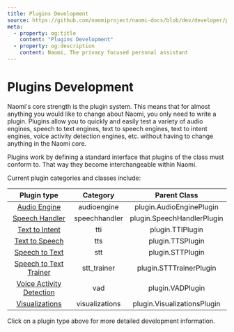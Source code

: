 ```yaml
---
title: Plugins Development
source: https://github.com/naomiproject/naomi-docs/blob/dev/developer/plugins/index.md
meta:
  - property: og:title
    content: "Plugins Development"
  - property: og:description
    content: Naomi, The privacy focused personal assistant
---
```


# Plugins Development

Naomi's core strength is the plugin system. This means that for almost anything you
would like to change about Naomi, you only need to write a plugin. Plugins allow you
to quickly and easily test a variety of audio engines, speech to text engines,
text to speech engines, text to intent engines, voice activity detection engines, etc.
without having to change anything in the Naomi core.

Plugins work by defining a standard interface that plugins of the class must conform
to. That way they become interchangeable within Naomi.

Current plugin categories and classes include:

| Plugin type      | Category | Parent Class    |
|:----------------:|:--------:|:---------------:|
| [Audio Engine](./audioengine_plugin.html) | audioengine | plugin.AudioEnginePlugin |
| [Speech Handler](./speechhandler_plugin.html) | speechhandler | plugin.SpeechHandlerPlugin |
| [Text to Intent](./tti_plugin.html) | tti | plugin.TTIPlugin |
| [Text to Speech](./tts_plugin.html) | tts | plugin.TTSPlugin |
| [Speech to Text](./stt_plugin.html) | stt | plugin.STTPlugin |
| [Speech to Text Trainer](./stt_trainer_plugin.html) | stt_trainer | plugin.STTTrainerPlugin |
| [Voice Activity Detection](./vad_trainer_plugin.html) | vad | plugin.VADPlugin |
| [Visualizations](./visualizations_plugin.html) | visualizations | plugin.VisualizationsPlugin |

Click on a plugin type above for more detailed development information.

<DocPreviousVersions/>
<EditPageLink/>
